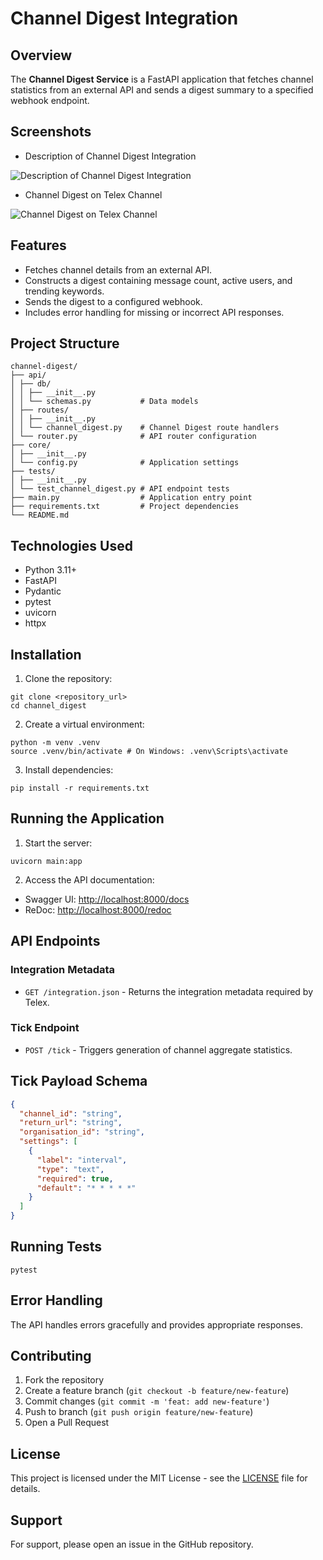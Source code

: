 # Channel Digest Integration

## Overview

The **Channel Digest Service** is a FastAPI application that fetches channel statistics from an external API and sends a digest summary to a specified webhook endpoint.

## Screenshots

- Description of Channel Digest Integration

![Description of Channel Digest Integration](https://github.com/user-attachments/assets/86d56629-eaca-44c0-8e05-b4cc59f7eaf3)

- Channel Digest on Telex Channel
  
![Channel Digest on Telex Channel](https://github.com/user-attachments/assets/44e53a24-1a66-4db5-96db-84fbff24f7d1)

## Features

- Fetches channel details from an external API.
- Constructs a digest containing message count, active users, and trending keywords.
- Sends the digest to a configured webhook.
- Includes error handling for missing or incorrect API responses.

## Project Structure

```
channel-digest/
├── api/
│ ├── db/
│ │ ├── __init__.py
│ │ └── schemas.py           # Data models
│ ├── routes/
│ │ ├── __init__.py
│ │ └── channel_digest.py    # Channel Digest route handlers
│ └── router.py              # API router configuration
├── core/
│ ├── __init__.py
│ └── config.py              # Application settings
├── tests/
│ ├── __init__.py
│ └── test_channel_digest.py # API endpoint tests
├── main.py                  # Application entry point
├── requirements.txt         # Project dependencies
└── README.md
```

## Technologies Used

- Python 3.11+
- FastAPI
- Pydantic
- pytest
- uvicorn
- httpx

## Installation

1. Clone the repository:

```shell
git clone <repository_url>
cd channel_digest
```

2. Create a virtual environment:

```shell
python -m venv .venv
source .venv/bin/activate # On Windows: .venv\Scripts\activate
```

3. Install dependencies:

```shell
pip install -r requirements.txt
```

## Running the Application

1. Start the server:

```shell
uvicorn main:app
```

2. Access the API documentation:

- Swagger UI: [http://localhost:8000/docs](http://localhost:8000/docs)
- ReDoc: [http://localhost:8000/redoc](http://localhost:8000/redoc)

## API Endpoints

### Integration Metadata

- `GET /integration.json` \- Returns the integration metadata required by Telex.

### Tick Endpoint

- `POST /tick` - Triggers generation of channel aggregate statistics.

## Tick Payload Schema

```json
{
  "channel_id": "string",
  "return_url": "string",
  "organisation_id": "string",
  "settings": [
    {
      "label": "interval",
      "type": "text",
      "required": true,
      "default": "* * * * *"
    }
  ]
}
```

## Running Tests

```shell
pytest
```

## Error Handling

The API handles errors gracefully and provides appropriate responses.

## Contributing

1. Fork the repository
2. Create a feature branch (`git checkout -b feature/new-feature`)
3. Commit changes (`git commit -m 'feat: add new-feature'`)
4. Push to branch (`git push origin feature/new-feature`)
5. Open a Pull Request

## License

This project is licensed under the MIT License - see the [LICENSE](https://github.com/droffilc1/channel-digest/blob/main/LICENSE) file for details.

## Support

For support, please open an issue in the GitHub repository.
